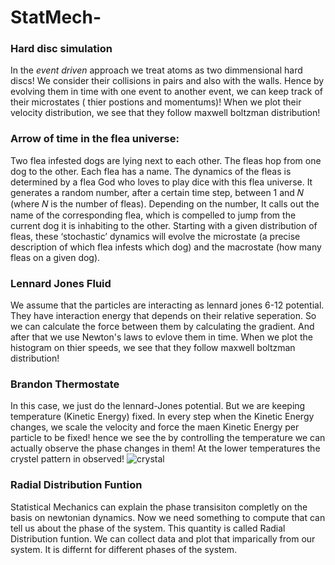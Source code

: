 # StatMech-

### Hard disc simulation
In the _event driven_ approach we treat atoms as two dimmensional hard discs! We consider their collisions in pairs and also with the walls. Hence by evolving them in time with one event to another event, we can keep track of their microstates ( thier postions and momentums)! When we plot their velocity distribution, we see that they follow maxwell boltzman distribution!

### Arrow of time in the flea universe:
Two flea infested dogs are lying next to each other. The fleas hop from one dog to the other. Each flea has a name. The dynamics of the fleas is determined by a flea God who loves to play dice with this flea universe. It generates a random number, after a certain time step, between  1  and  𝑁  (where  𝑁  is the number of fleas). Depending on the number, It calls out the name of the corresponding flea, which is compelled to jump from the current dog it is inhabiting to the other. Starting with a given distribution of fleas, these ‘stochastic’ dynamics will evolve the microstate (a precise description of which flea infests which dog) and the macrostate (how many fleas on a given dog).

### Lennard Jones Fluid
We assume that the particles are interacting as lennard jones 6-12 potential. They have interaction energy that depends on their relative seperation. So we can calculate the force between them by calculating the gradient. And after that we use Newton's laws to evlove them in time. When we plot the histogram on thier speeds, we see that they follow maxwell boltzman distribution!

### Brandon Thermostate
In this case, we just do the lennard-Jones potential. But we are keeping temperature (Kinetic Energy) fixed. In every step when the Kinetic Energy changes, we scale the velocity and force the maen Kinetic Energy per particle to be fixed! hence we see the by controlling the temperature we can actually observe the phase changes in them! At the lower temperatures the crystel pattern in observed!
![crystal](https://github.com/iashyam/StatMech-Lab/blob/main/images/crystal.jpeg)


### Radial Distribution Funtion
Statistical Mechanics can explain the phase transisiton completly on the basis on newtonian dynamics. Now we need something to compute that can tell us about the phase of the system. This quantity is called Radial Distribution funtion. We can collect data and plot that imparically from our system. It is differnt for different phases of the system. 

